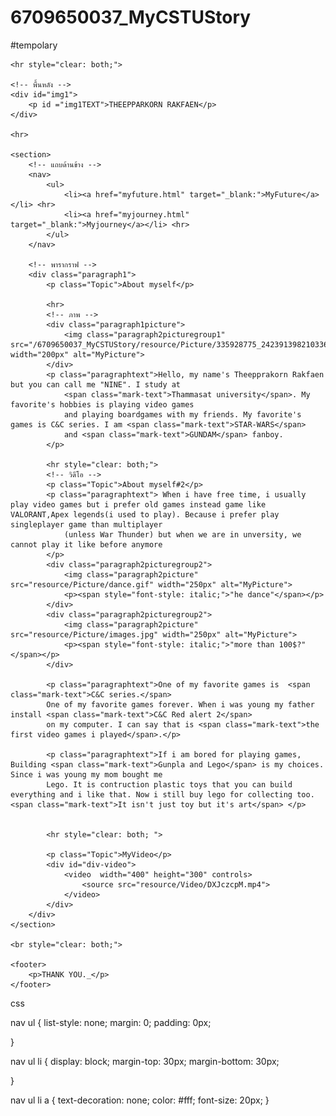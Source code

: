 # 6709650037_MyCSTUStory



#tempolary


    <hr style="clear: both;">

    <!-- พื้นหลัง -->
    <div id="img1">
        <p id ="img1TEXT">THEEPPARKORN RAKFAEN</p>
    </div>
        
    <hr>

    <section>
        <!-- แถบด้านข้าง -->
        <nav>
            <ul>
                <li><a href="myfuture.html" target="_blank:">MyFuture</a></li> <hr>
                <li><a href="myjourney.html" target="_blank:">Myjourney</a></li> <hr>
            </ul>
        </nav>

        <!-- พารากราฟ -->
        <div class="paragraph1">
            <p class="Topic">About myself</p>

            <hr>
            <!-- ภาพ -->
            <div class="paragraph1picture">
                <img class="paragraph2picturegroup1" src="/6709650037_MyCSTUStory/resource/Picture/335928775_242391398210336_4364828358767611293_n.jpg" width="200px" alt="MyPicture">
            </div>
            <p class="paragraphtext">Hello, my name's Theepprakorn Rakfaen but you can call me "NINE". I study at 
                <span class="mark-text">Thammasat university</span>. My favorite's hobbies is playing video games
                and playing boardgames with my friends. My favorite's games is C&C series. I am <span class="mark-text">STAR-WARS</span>
                and <span class="mark-text">GUNDAM</span> fanboy. 
            </p>

            <hr style="clear: both;">
            <!-- วิดีโอ -->
            <p class="Topic">About myself#2</p>
            <p class="paragraphtext"> When i have free time, i usually play video games but i prefer old games instead game like VALORANT,Apex legends(i used to play). Because i prefer play singleplayer game than multiplayer
                (unless War Thunder) but when we are in unversity, we cannot play it like before anymore  
            </p>
            <div class="paragraph2picturegroup2">
                <img class="paragraph2picture" src="resource/Picture/dance.gif" width="250px" alt="MyPicture">
                <p><span style="font-style: italic;">"he dance"</span></p>
            </div>
            <div class="paragraph2picturegroup2">
                <img class="paragraph2picture" src="resource/Picture/images.jpg" width="250px" alt="MyPicture">
                <p><span style="font-style: italic;">"more than 100$?"</span></p>
            </div>
            
            <p class="paragraphtext">One of my favorite games is  <span class="mark-text">C&C series.</span>
            One of my favorite games forever. When i was young my father install <span class="mark-text">C&C Red alert 2</span>
            on my computer. I can say that is <span class="mark-text">the first video games i played</span>.</p>
            
            <p class="paragraphtext">If i am bored for playing games, Building <span class="mark-text">Gunpla and Lego</span> is my choices. Since i was young my mom bought me
            Lego. It is contruction plastic toys that you can build everything and i like that. Now i still buy lego for collecting too.<span class="mark-text">It isn't just toy but it's art</span> </p>
         
            
            <hr style="clear: both; ">

            <p class="Topic">MyVideo</p>
            <div id="div-video">
                <video  width="400" height="300" controls>
                    <source src="resource/Video/DXJczcpM.mp4">
                </video>
            </div>
        </div>
    </section>

    <br style="clear: both;">

    <footer>
        <p>THANK YOU._</p>
    </footer>





css

nav ul {
    list-style: none;
    margin: 0;
    padding: 0px;
    
}

nav ul li {
    display: block;
    margin-top: 30px;
    margin-bottom: 30px;
    
}

nav ul li a {
    text-decoration: none;
    color: #fff;
    font-size: 20px;
}